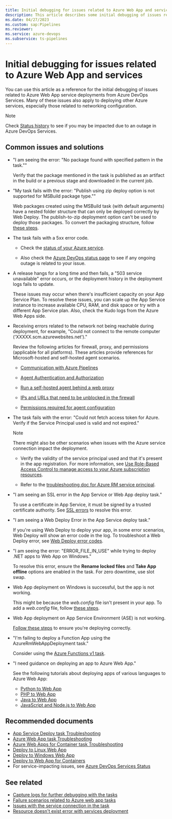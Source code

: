 ```yaml
---
title: Initial debugging for issues related to Azure Web App and services
description: This article describes some initial debugging of issues related to Azure Web App service deployments from Azure DevOps Services.
ms.date: 04/27/2023
ms.custom: sap:Pipelines
ms.reviewer: 
ms.service: azure-devops
ms.subservice: ts-pipelines
---
```

# Initial debugging for issues related to Azure Web App and services

You can use this article as a reference for the initial debugging of issues related to Azure Web App service deployments from Azure DevOps Services. Many of these issues also apply to deploying other Azure services, especially those related to networking configuration.

> [!NOTE]
> Check [Status history](https://status.dev.azure.com/_history) to see if you may be impacted due to an outage in Azure DevOps Services.

## Common issues and solutions

- "I am seeing the error: "No package found with specified pattern in the task.""

  Verify that the package mentioned in the task is published as an artifact in the build or a previous stage and downloaded in the current job.  

- "My task fails with the error: "Publish using zip deploy option is not supported for MSBuild package type.""

  Web packages created using the MSBuild task (with default arguments) have a nested folder structure that can only be deployed correctly by Web Deploy. The publish-to-zip deployment option can't be used to deploy those packages. To convert the packaging structure, follow [these steps](/azure/devops/pipelines/tasks/deploy/azure-rm-web-app-deployment#error-publish-using-zip-deploy-option-is-not-supported-for-msbuild-package-type).  

- The task fails with a 5xx error code.

  - Check the [status of your Azure service](https://status.azure.com/status).

  - Also check the [Azure DevOps status page](https://status.dev.azure.com/_history) to see if any ongoing outage is related to your issue.

- A release hangs for a long time and then fails, a "503 service unavailable" error occurs, or the deployment history in the deployment logs fails to update.  

  These issues may occur when there's insufficient capacity on your App Service Plan. To resolve these issues, you can scale up the App Service instance to increase available CPU, RAM, and disk space or try with a different App Service plan. Also, check the Kudo logs from the Azure Web Apps side.

- Receiving errors related to the network not being reachable during deployment, for example, "Could not connect to the remote computer ('XXXXX.scm.azurewebsites.net')."  

  Review the following articles for firewall, proxy, and permissions (applicable for all platforms). These articles provide references for Microsoft-hosted and self-hosted agent scenarios.

  - [Communication with Azure Pipelines](/azure/devops/pipelines/agents/agents#communication-with-azure-pipelines)

  - [Agent Authentication and Authorization](https://github.com/Microsoft/azure-pipelines-agent/blob/master/docs/design/auth.md)

  - [Run a self-hosted agent behind a web proxy](/azure/devops/pipelines/agents/proxy)

  - [IPs and URLs that need to be unblocked in the firewall](/azure/devops/pipelines/agents/v2-windows#im-running-a-firewall-and-my-code-is-in-azure-repos-what-urls-does-the-agent-need-to-communicate-with)

  - [Permissions required for agent configuration](/azure/devops/pipelines/agents/v2-windows#permissions)  

- The task fails with the error: "Could not fetch access token for Azure. Verify if the Service Principal used is valid and not expired."

  > [!NOTE]
  > There might also be other scenarios when issues with the Azure service connection impact the deployment.

  - Verify the validity of the service principal used and that it's present in the app registration. For more information, see [Use Role-Based Access Control to manage access to your Azure subscription resources](/azure/role-based-access-control/role-assignments-portal).

  - Refer to the [troubleshooting doc for Azure RM service principal](/azure/devops/pipelines/release/azure-rm-endpoint).  

- "I am seeing an SSL error in the App Service or Web App deploy task."  

  To use a certificate in App Service, it must be signed by a trusted certificate authority. See [SSL errors](/azure/devops/pipelines/tasks/deploy/azure-rm-web-app-deployment#ssl-error) to resolve this error.  

- "I am seeing a Web Deploy Error in the App Service deploy task."  

  If you're using Web Deploy to deploy your app, in some error scenarios, Web Deploy will show an error code in the log. To troubleshoot a Web Deploy error, see [Web Deploy error codes](/iis/publish/troubleshooting-web-deploy/web-deploy-error-codes).  

- "I am seeing the error: "ERROR_FILE_IN_USE" while trying to deploy .NET apps to Web App on Windows."

  To resolve this error, ensure the **Rename locked files** and **Take App offline** options are enabled in the task. For zero downtime, use slot swap.  

- Web App deployment on Windows is successful, but the app is not working.  

  This might be because the *web.config* file isn't present in your app. To add a *web.config* file, follow [these steps](/azure/devops/pipelines/tasks/deploy/azure-rm-web-app#web-app-deployment-on-windows-is-successful-but-the-app-is-not-working).  

- Web App deployment on App Service Environment (ASE) is not working.  

  [Follow these steps](/azure/devops/pipelines/tasks/deploy/azure-rm-web-app#web-app-deployment-on-app-service-environment-ase-is-not-working) to ensure you're deploying correctly.  

- "I'm failing to deploy a Function App using the AzureRmWebAppDeployment task."

  Consider using the [Azure Functions v1 task](/azure/devops/pipelines/tasks/reference/azure-function-app-v1).

- "I need guidance on deploying an app to Azure Web App."  

  See the following tutorials about deploying apps of various languages to Azure Web App:  

  - [Python to Web App](/azure/devops/pipelines/ecosystems/python-webapp)  
  - [PHP to Web App](/azure/devops/pipelines/ecosystems/php-webapp)  
  - [Java to Web App](/azure/devops/pipelines/ecosystems/java-webapp)  
  - [JavaScript and Node.js to Web App](/azure/devops/pipelines/ecosystems/javascript)  

## Recommended documents

- [App Service Deploy task Troubleshooting](/azure/devops/pipelines/tasks/deploy/azure-rm-web-app-deployment#troubleshooting)  
- [Azure Web App task Troubleshooting](/azure/devops/pipelines/tasks/deploy/azure-rm-web-app#troubleshooting)  
- [Azure Web Apps for Container task Troubleshooting](/azure/devops/pipelines/tasks/deploy/azure-rm-web-app-containers#troubleshooting)  
- [Deploy to Linux Web App](/azure/devops/pipelines/targets/webapp-linux)  
- [Deploy to Windows Web App](/azure/devops/pipelines/targets/webapp)  
- [Deploy to Web App for Containers](/azure/devops/pipelines/targets/webapp-on-container-linux)  
- For service-impacting issues, see [Azure DevOps Services Status](https://status.dev.azure.com/)

## See related

- [Capture logs for further debugging with the tasks](logs-capture-further-debugging-tasks.md)
- [Failure scenarios related to Azure web app tasks](failure-scenarios-related-azure-web-app-tasks.md)
- [Issues with the service connection in the task](issues-service-connection-task.md)
- [Resource doesn't exist error with services deployment](resource-not-exist-error-services-deployment.md)
